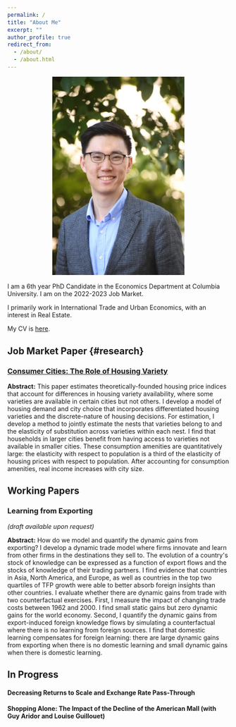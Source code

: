 ```yaml
---
permalink: /
title: "About Me"
excerpt: ""
author_profile: true
redirect_from: 
  - /about/
  - /about.html
---
```


<p align="center">
  <img src="/images/Zhang.jpg" width="300">
</p>

  I am a 6th year PhD Candidate in the Economics Department at Columbia University. I am on the 2022-2023 Job Market.

  I primarily work in International Trade and Urban Economics, with an interest in Real Estate.

  My CV is [here](/files/cv_full.pdf).


## Job Market Paper {#research}
### [Consumer Cities: The Role of Housing Variety](/files/Abstract.pdf)

**Abstract:** This paper estimates theoretically-founded housing price indices that account for differences in housing variety availability, where some varieties are available in certain cities but not others. I develop a model of housing demand and city choice that incorporates differentiated housing varieties and the discrete-nature of housing decisions. For estimation, I develop a method to jointly estimate the nests that varieties belong to and the elasticity of substitution across varieties within each nest. I find that households in larger cities benefit from having access to varieties not available in smaller cities. These consumption amenities are quantitatively large: the elasticity with respect to population is a third of the elasticity of housing prices with respect to population. After accounting for consumption amenities, real income increases with city size.

## Working Papers 

### Learning from Exporting 

*(draft available upon request)*

**Abstract:** How do we model and quantify the dynamic gains from exporting? I develop a dynamic trade model where firms innovate and learn from other firms in the destinations they sell to. The evolution of a country's stock of knowledge can be expressed as a function of export flows and the stocks of knowledge of their trading partners. I find evidence that countries in Asia, North America, and Europe, as well as countries in the top two quartiles of TFP growth were able to better absorb foreign insights than other countries. I evaluate whether there are dynamic gains from trade with two counterfactual exercises. First, I measure the impact of changing trade costs between 1962 and 2000. I find small static gains but zero dynamic gains for the world economy. Second, I quantify the dynamic gains from export-induced foreign knowledge flows by simulating a counterfactual where there is no learning from foreign sources. I find that domestic learning compensates for foreign learning: there are large dynamic gains from exporting when there is no domestic learning and small dynamic gains when there is domestic learning.

## In Progress

#### Decreasing Returns to Scale and Exchange Rate Pass-Through

#### Shopping Alone: The Impact of the Decline of the American Mall (with Guy Aridor and Louise Guillouet)